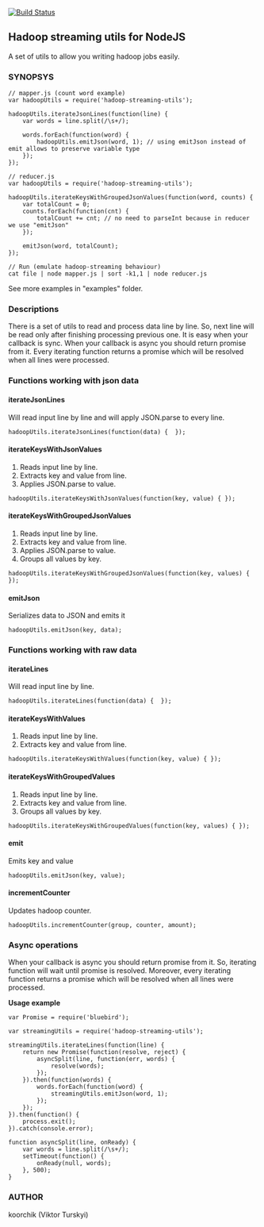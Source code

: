 [![Build Status](https://travis-ci.org/koorchik/node-hadoop-streaming-utils.svg?branch=master)](https://travis-ci.org/koorchik/node-hadoop-streaming-utils)

Hadoop streaming utils for NodeJS
---------------------------------

A set of utils to allow you writing hadoop jobs easily.

### SYNOPSYS
```
// mapper.js (count word example)
var hadoopUtils = require('hadoop-streaming-utils');

hadoopUtils.iterateJsonLines(function(line) {
    var words = line.split(/\s+/);

    words.forEach(function(word) {
        hadoopUtils.emitJson(word, 1); // using emitJson instead of emit allows to preserve variable type
    });
});

// reducer.js
var hadoopUtils = require('hadoop-streaming-utils');

hadoopUtils.iterateKeysWithGroupedJsonValues(function(word, counts) {
    var totalCount = 0;
    counts.forEach(function(cnt) {
        totalCount += cnt; // no need to parseInt because in reducer we use "emitJson"
    });

    emitJson(word, totalCount);
});

// Run (emulate hadoop-streaming behaviour) 
cat file | node mapper.js | sort -k1,1 | node reducer.js
```

See more examples in "examples" folder.

### Descriptions

There is a set of utils to read and process data line by line. So, next line will be read only after finishing processing previous one. It is easy when your callback is sync. When your callback is async you should return promise from it. Every iterating function returns a promise which will be resolved when all lines were processed. 

### Functions working with json data

#### iterateJsonLines
Will read input line by line and will apply JSON.parse to every line.

```
hadoopUtils.iterateJsonLines(function(data) {  });
```

#### iterateKeysWithJsonValues
1. Reads input line by line. 
2. Extracts key and value from line. 
3. Applies JSON.parse to value.

```
hadoopUtils.iterateKeysWithJsonValues(function(key, value) { });
```


#### iterateKeysWithGroupedJsonValues
1. Reads input line by line. 
2. Extracts key and value from line. 
3. Applies JSON.parse to value.
4. Groups all values by key.

```
hadoopUtils.iterateKeysWithGroupedJsonValues(function(key, values) { });
```

#### emitJson
Serializes data to JSON and emits it

```
hadoopUtils.emitJson(key, data);
```

### Functions working with raw data

#### iterateLines
Will read input line by line.

```
hadoopUtils.iterateLines(function(data) {  });
```

#### iterateKeysWithValues
1. Reads input line by line. 
2. Extracts key and value from line. 

```
hadoopUtils.iterateKeysWithValues(function(key, value) { });
```


#### iterateKeysWithGroupedValues
1. Reads input line by line. 
2. Extracts key and value from line. 
3. Groups all values by key.

```
hadoopUtils.iterateKeysWithGroupedValues(function(key, values) { });
```

#### emit
Emits key and value

```
hadoopUtils.emitJson(key, value);
```

#### incrementCounter
Updates hadoop counter. 

```
hadoopUtils.incrementCounter(group, counter, amount);
```


### Async operations
When your callback is async you should return promise from it. So, iterating function will wait until promise is resolved. Moreover, every iterating function returns a promise which will be resolved when all lines were processed. 

**Usage example**

```
var Promise = require('bluebird');

var streamingUtils = require('hadoop-streaming-utils');

streamingUtils.iterateLines(function(line) {
    return new Promise(function(resolve, reject) {
        asyncSplit(line, function(err, words) {
            resolve(words);
        });
    }).then(function(words) {
        words.forEach(function(word) {
            streamingUtils.emitJson(word, 1);
        });
    });
}).then(function() {
    process.exit();
}).catch(console.error);

function asyncSplit(line, onReady) {
    var words = line.split(/\s+/);
    setTimeout(function() {
        onReady(null, words);
    }, 500);
}

```

### AUTHOR
koorchik (Viktor Turskyi)


